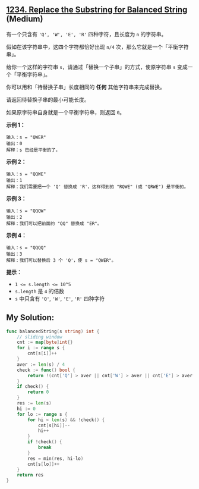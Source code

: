 ## [1234. Replace the Substring for Balanced String](https://leetcode.cn/problems/replace-the-substring-for-balanced-string) (Medium)

有一个只含有 `'Q', 'W', 'E', 'R'` 四种字符，且长度为 `n` 的字符串。

假如在该字符串中，这四个字符都恰好出现 `n/4` 次，那么它就是一个「平衡字符串」。

给你一个这样的字符串 `s`，请通过「替换一个子串」的方式，使原字符串 `s` 变成一个「平衡字符串」。

你可以用和「待替换子串」长度相同的 **任何** 其他字符串来完成替换。

请返回待替换子串的最小可能长度。

如果原字符串自身就是一个平衡字符串，则返回 `0`。

**示例 1：**

```
输入：s = "QWER"
输出：0
解释：s 已经是平衡的了。
```

**示例 2：**

```
输入：s = "QQWE"
输出：1
解释：我们需要把一个 'Q' 替换成 'R'，这样得到的 "RQWE" (或 "QRWE") 是平衡的。

```

**示例 3：**

```
输入：s = "QQQW"
输出：2
解释：我们可以把前面的 "QQ" 替换成 "ER"。

```

**示例 4：**

```
输入：s = "QQQQ"
输出：3
解释：我们可以替换后 3 个 'Q'，使 s = "QWER"。

```

**提示：**

- `1 <= s.length <= 10^5`
- `s.length` 是 `4` 的倍数
- `s` 中只含有 `'Q'`, `'W'`, `'E'`, `'R'` 四种字符

## My Solution:

```go
func balancedString(s string) int {
    // sliding window
    cnt := map[byte]int{}
    for i := range s {
        cnt[s[i]]++
    }
    aver := len(s) / 4
    check := func() bool {
        return !(cnt['Q'] > aver || cnt['W'] > aver || cnt['E'] > aver || cnt['R'] > aver)
    }
    if check() {
        return 0
    }
    res := len(s)
    hi := 0
    for lo := range s {
        for hi < len(s) && !check() {
            cnt[s[hi]]--
            hi++
        }
        if !check() {
            break
        }
        res = min(res, hi-lo)
        cnt[s[lo]]++
    }
    return res
}
```
